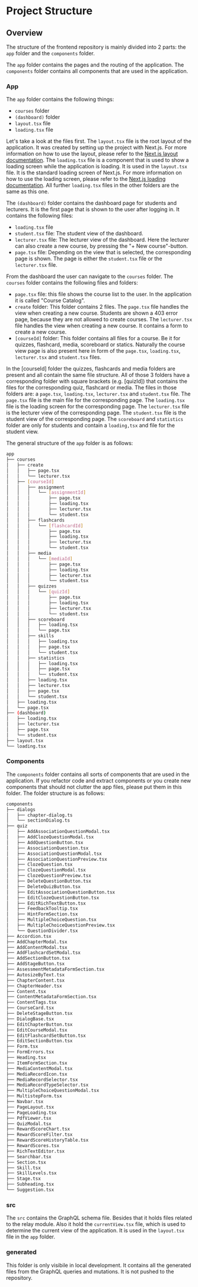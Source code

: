 # Project Structure

## Overview

The structure of the frontend repository is mainly divided into 2 parts: the `app` folder and the `components` folder.

The `app` folder contains the pages and the routing of the application. The `components` folder contains all components that are used in the application.

### App

The `app` folder contains the following things:

- `courses` folder
- `(dashboard)` folder
- `layout.tsx` file
- `loading.tsx` file

Let's take a look at the files first.
The `layout.tsx` file is the root layout of the application. It was created by setting up the project with Next.js. For more information on how to use the layout, please refer to the [Next.js layout documentation](https://nextjs.org/docs/app/building-your-application/routing/pages-and-layouts).
The `loading.tsx` file is a component that is used to show a loading screen while the application is loading. It is used in the `layout.tsx` file. It is the standard loading screen of Next.js. For more information on how to use the loading screen, please refer to the [Next.js loading documentation](https://nextjs.org/docs/app/building-your-application/routing/loading-ui-and-streaming). All further `loading.tsx` files in the other folders are the same as this one.

The `(dashboard)` folder contains the dashboard page for students and lecturers. It is the first page that is shown to the user after logging in. It contains the following files:

- `loading.tsx` file
- `student.tsx` file: The student view of the dashboard.
- `lecturer.tsx` file: The lecturer view of the dashboard. Here the lecturer can also create a new course, by pressing the "+ New course"-button.
- `page.tsx` file: Depending on the view that is selected, the corresponding page is shown. The page is either the `student.tsx` file or the `lecturer.tsx` file.

From the dashboard the user can navigate to the `courses` folder. The `courses` folder contains the following files and folders:

- `page.tsx` file: this file shows the course list to the user. In the application it is called "Course Catalog".
- `create` folder: This folder contains 2 files. The `page.tsx` file handles the view when creating a new course. Students are shown a 403 error page, because they are not allowed to create courses. The `lecturer.tsx` file handles the view when creating a new course. It contains a form to create a new course.
- `[courseId]` folder: This folder contains all files for a course. Be it for quizzes, flashcard, media, scoreboard or statics. Naturally the course view page is also present here in form of the `page.tsx`, `loading.tsx`, `lecturer.tsx` and `student.tsx` files.

In the [courseId] folder the quizzes, flashcards and media folders are present and all contain the same file structure. All of those 3 folders have a corresponding folder with square brackets (e.g. [quizId]) that contains the files for the corresponding quiz, flashcard or media. The files in those folders are: a `page.tsx`, `loading.tsx`, `lecturer.tsx` and `student.tsx` file. The `page.tsx` file is the main file for the corresponding page. The `loading.tsx` file is the loading screen for the corresponding page. The `lecturer.tsx` file is the lecturer view of the corresponding page. The `student.tsx` file is the student view of the corresponding page.
The `scoreboard` and `statistics` folder are only for students and contain a `loading,tsx` and file for the student view.

The general structure of the `app` folder is as follows:

```bash
app
├── courses
│   ├── create
│   │   ├── page.tsx
│   │   └── lecturer.tsx
│   ├── [courseId]
│   │   ├── assignment
│   │   │   └── [assignmentId]
│   │   │       ├── page.tsx
│   │   │       ├── loading.tsx
│   │   │       ├── lecturer.tsx
│   │   │       └── student.tsx
│   │   ├── flashcards
│   │   │   └── [flashcardId]
│   │   │       ├── page.tsx
│   │   │       ├── loading.tsx
│   │   │       ├── lecturer.tsx
│   │   │       └── student.tsx
│   │   ├── media
│   │   │   └── [mediaId]
│   │   │       ├── page.tsx
│   │   │       ├── loading.tsx
│   │   │       ├── lecturer.tsx
│   │   │       └── student.tsx
│   │   ├── quizzes
│   │   │   └── [quizId]
│   │   │       ├── page.tsx
│   │   │       ├── loading.tsx
│   │   │       ├── lecturer.tsx
│   │   │       └── student.tsx
│   │   ├── scoreboard
│   │   │   ├── loading.tsx
│   │   │   └── page.tsx
│   │   ├── skills
│   │   │   ├── loading.tsx
│   │   │   ├── page.tsx
│   │   │   └── student.tsx
│   │   ├── statistics
│   │   │   ├── loading.tsx
│   │   │   ├── page.tsx
│   │   │   └── student.tsx
│   │   ├── loading.tsx
│   │   ├── lecturer.tsx
│   │   ├── page.tsx
│   │   └── student.tsx
│   ├── loading.tsx
│   └── page.tsx
├── (dashboard)
│   ├── loading.tsx
│   ├── lecturer.tsx
│   ├── page.tsx
│   └── student.tsx
├── layout.tsx
└── loading.tsx
```

### Components

The `components` folder contains all sorts of components that are used in the application. If you refactor code and extract components or you create new components that should not clutter the app files, please put them in this folder. The folder structure is as follows:

```bash
components
├── dialogs
│   ├── chapter-dialog.ts
│   └── sectionDialog.ts
├── quiz
│   ├── AddAssociationQuestionModal.tsx
│   ├── AddClozeQuestionModal.tsx
│   ├── AddQuestionButton.tsx
│   ├── AssociationQuestion.tsx
│   ├── AssociationQuestionModal.tsx
│   ├── AssociationQuestionPreview.tsx
│   ├── ClozeQuestion.tsx
│   ├── ClozeQuestionModal.tsx
│   ├── ClozeQuestionPreview.tsx
│   ├── DeleteQuestionButton.tsx
│   ├── DeleteQuizButton.tsx
│   ├── EditAssociationQuestionButton.tsx
│   ├── EditClozeQuestionButton.tsx
│   ├── EditRichTextButton.tsx
│   ├── FeedbackTooltip.tsx
│   ├── HintFormSection.tsx
│   ├── MultipleChoiceQuestion.tsx
│   ├── MultipleChoiceQuestionPreview.tsx
│   └── QuestionDivider.tsx
├── Accordion.tsx
├── AddChapterModal.tsx
├── AddContentModal.tsx
├── AddFlashcardSetModal.tsx
├── AddSectionButton.tsx
├── AddStageButton.tsx
├── AssessmentMetadataFormSection.tsx
├── AutosizeByText.tsx
├── ChapterContent.tsx
├── ChapterHeader.tsx
├── Content.tsx
├── ContentMetadataFormSection.tsx
├── ContentTags.tsx
├── CourseCard.tsx
├── DeleteStageButton.tsx
├── DialogBase.tsx
├── EditChapterButton.tsx
├── EditCourseModal.tsx
├── EditFlashcardSetButton.tsx
├── EditSectionButton.tsx
├── Form.tsx
├── FormErrors.tsx
├── Heading.tsx
├── ItemFormSection.tsx
├── MediaContentModal.tsx
├── MediaRecordIcon.tsx
├── MediaRecordSelector.tsx
├── MediaRecordTypeSelector.tsx
├── MultipleChoiceQuestionModal.tsx
├── MultistepForm.tsx
├── Navbar.tsx
├── PageLayout.tsx
├── PageLoading.tsx
├── PdfViewer.tsx
├── QuizModal.tsx
├── RewardScoreChart.tsx
├── RewardScoreFilter.tsx
├── RewardScoreHistoryTable.tsx
├── RewardScores.tsx
├── RichTextEditor.tsx
├── Searchbar.tsx
├── Section.tsx
├── Skill.tsx
├── SkillLevels.tsx
├── Stage.tsx
├── Subheading.tsx
└── Suggestion.tsx
```

### src

The `src` contains the GraphQL schema file. Besides that it holds files related to the relay module. Also it hold the `currentView.tsx` file, which is used to determine the current view of the application. It is used in the `layout.tsx` file in the `app` folder.

### __generated__

This folder is only visibile in local development. It contains all the generated files from the GraphQL queries and mutations. It is not pushed to the repository.
